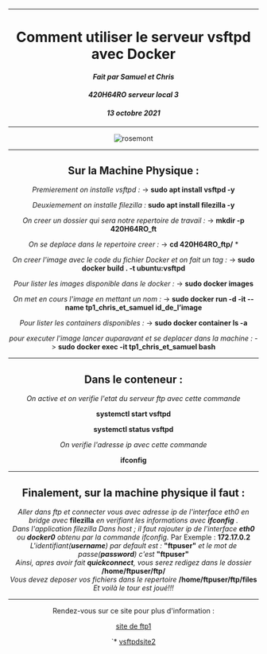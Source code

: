 ***
<div align="center">
<h1> Comment utiliser le serveur vsftpd avec Docker </h1>

#### *Fait par Samuel et Chris*
#### *420H64RO serveur local 3*
#### *13 octobre 2021*
---
![rosemont](https://upload.wikimedia.org/wikipedia/fr/thumb/e/e2/Logo_college_rosemont_nouveau.png/179px-Logo_college_rosemont_nouveau.png)
 ***
 
 ## Sur la Machine Physique :
*Premierement on installe vsftpd :*  ->    __sudo apt install vsftpd -y__

*Deuxiemement on installe filezilla :* __sudo apt install filezilla -y__  

*On creer un dossier qui sera notre repertoire de travail :*  ->   __mkdir -p 420H64RO_ft__

*On se deplace dans le repertoire creer :*  ->  **cd 420H64RO_ftp/**  *

*On creer l'image avec le code du fichier Docker et on fait un tag :*  ->  **sudo docker build . -t ubuntu:vsftpd** 

*Pour lister les images disponible dans le docker :*  ->  **sudo docker images** 
 
*On met en cours l'image en mettant un nom :*  ->  **sudo docker run -d -it --name tp1_chris_et_samuel id_de_l’image** 

*Pour lister les containers disponibles :*  ->  **sudo docker container ls -a** 
 
*pour executer l'image lancer auparavant et se deplacer dans la machine :*  -> **sudo docker exec -it tp1_chris_et_samuel bash**  

---
## Dans le conteneur :
*On active et on verifie l'etat du serveur ftp avec cette commande*

**systemctl start vsftpd**  
 
**systemctl status vsftpd** 
 
*On verifie l'adresse ip avec cette commande*
 
**ifconfig**  

---
## Finalement, sur la machine physique il faut :
*Aller dans ftp et connecter vous avec adresse ip de l'interface eth0 en bridge avec* **filezilla** *en verifiant les informations avec **ifconfig** .*  
*Dans l'application filezilla*
*Dans host ; il faut rajouter ip de l'interface **eth0** ou **docker0** obtenu par la commande ifconfig.* Par Exemple : **172.17.0.2**  
*L'identifiant(**username**) par default est :* **"ftpuser"** *et le mot de passe(**password**) c'est* **"ftpuser"**  
*Ainsi, apres avoir fait **quickconnect**, vous serez redigez dans le dossier* **/home/ftpuser/ftp/**  
*Vous devez deposer vos fichiers dans le repertoire* **/home/ftpuser/ftp/files**  
*Et voilà le tour est joué!!!*
 
 ---

Rendez-vous sur ce site pour plus d'information : 

[site de ftp1](https://websiteforstudents.com/install-and-configure-vsftpd-on-ubuntu-20-04-18-04)

`* [vsftpdsite2](https://linoxide.com/install-vsftpd-with-ssl-tls-on-ubuntu-20-04/)
</div>
